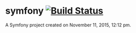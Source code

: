 symfony   [![Build Status](https://travis-ci.org/Roma48/symfony-GH-2015.svg?branch=dev)](https://travis-ci.org/Roma48/symfony-GH-2015)
=======




A Symfony project created on November 11, 2015, 12:12 pm.

